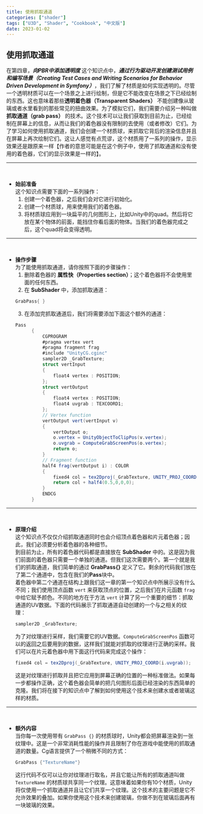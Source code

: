 ```yaml
---
title: 使用抓取通道
categories: ["shader"]
tags: ["U3D", "Shader", "Cookbook", "中文版"]
date: 2023-01-02
---
```


## 使用抓取通道   
在第四章，***向PBR中添加透明度*** 这个知识点中，***通过行为驱动开发创建测试用例和编写场景（Creating Test Cases and Writing Scenarios for Behavior Driven Development in Symfony）***，我们了解了材质是如何实现透明的。尽管一个透明材质可以在一个场景之上进行绘制，但是它不能改变在场景之下已经绘制的东西。这也意味着那些**透明着色器（Transparent Shaders）** 不能创建像从玻璃或者水里看到的那些常见的扭曲效果。为了模拟它们，我们需要介绍另一种叫做**抓取通道（grab pass）** 的技术。这个技术可以让我们获取到目前为止，已经绘制在屏幕上的信息，从而让我们的着色器没有限制的去使用（或者修改）它们。为了学习如何使用抓取通道，我们会创建一个材质球，来抓取它背后的渲染信息并且在屏幕上再次绘制它们。这让人感觉有点荒谬，这个材质用了一系列的操作，显示效果还是跟原来一样【作者的意思可能是在这个例子中，使用了抓取通道和没有使用的着色器，它们的显示效果是一样的】。   

***   
<br>

- **始前准备**   
  这个知识点需要下面的一系列操作：   
  1. 创建一个着色器，之后我们会对它进行初始化。
  2. 创建一个材质球，用来使用我们的着色器。
  3. 将材质球应用到一块扁平的几何图形上，比如Unity中的quad。然后将它放在某个物体的前面，能挡住你看后面的物体。当我们的着色器完成之后，这个quad将会变得透明。   

*** 
<br>

- **操作步骤**   
  为了能使用抓取通道，请你按照下面的步骤操作：   
  1. 删除着色器的 **属性快（Properties section）**；这个着色器将不会使用里面的任何东西。
  2. 在 **SubShader** 中，添加抓取通道：
  ``` c#
  GrabPass{ }
  ```
  3. 在添加完抓取通道后，我们将需要添加下面这个额外的通道：
  ``` c#
  Pass
		{
			CGPROGRAM
			#pragma vertex vert
			#pragma fragment frag
			#include "UnityCG.cginc"
			sampler2D _GrabTexture;
			struct vertInput 
			{
				float4 vertex : POSITION;
			};
			struct vertOutput 
			{
				float4 vertex : POSITION;
				float4 uvgrab : TEXCOORD1;
			};
			// Vertex function
			vertOutput vert(vertInput v) 
			{
				vertOutput o;
				o.vertex = UnityObjectToClipPos(v.vertex);
				o.uvgrab = ComputeGrabScreenPos(o.vertex);
				return o;
			}
			// Fragment function
			half4 frag(vertOutput i) : COLOR 
			{
				fixed4 col = tex2Dproj(_GrabTexture, UNITY_PROJ_COORD(i.uvgrab));
				return col + half4(0.5,0,0,0);
			}
			ENDCG
		}
  ```   

*** 
<br>

- **原理介绍**   
  这个知识点不仅仅介绍抓取通道同时也会介绍顶点着色器和片元着色器；因此，我们必须要分析着色器的各种细节。   
  到目前为止，所有的着色器代码都是直接放在 **SubShader** 中的。这是因为我们前面的着色器只需要一个单独的通道。但我们这次需要两个。第一个就是我们的抓取通道，我们简单的通过 **GrabPass{}** 定义了它。剩余的代码我们放在了第二个通道中，包含在我们的**Pass**块中。   
  着色器中第二个通道在结构上跟我们这一章的第一个知识点中所展示没有什么不同；我们使用顶点函数 `vert` 来获取顶点的位置，之后我们在片元函数 `frag` 中给它赋予颜色。不同的地方在于方法 `vert` 计算了另一个重要的细节：抓取通道的UV数据。下面的代码展示了抓取通道自动创建的一个与之相关的纹理：   
  ``` c#
  sampler2D _GrabTexture;
  ```   
  为了对纹理进行采样，我们需要它的UV数据。`ComputeGrabScreenPos` 函数可以的返回之后要用到的数据，这样我们就能对抓取的纹理进行正确的采样。我们可以在片元着色器中用下面这行代码来完成这个操作：   
  ``` c#
  fixed4 col = tex2Dproj(_GrabTexture, UNITY_PROJ_COORD(i.uvgrab));
  ```   
  这是对纹理进行抓取并且把它应用到屏幕正确的位置的一种标准做法。如果每一步都操作正确，这个着色器会简单的把几何图形后面已经渲染的东西简单的克隆。我们将在接下的知识点中了解到如何使用这个技术来创建水或者玻璃这样的材质。   

***
<br>

- **额外内容**   
  当你每一次使用带有 `GrabPass {}` 的材质球时，Unity都会把屏幕渲染到一张纹理中。这是一个非常消耗性能的操作并且限制了你在游戏中能使用的抓取通道的数量。Cg语言提供了一个稍微不同的方式：   
  ``` c#
  GrabPass {"TextureName"}
  ```   
  这行代码不仅可以让你对纹理进行取名，并且它能让所有的抓取通道叫做 `TextureName` 的材质球共享同一个纹理。这意味着如果你有10个材质，Unity将仅使用一个抓取通道并且让它们共享一个纹理。这个技术的主要问题是它不允许效果的叠加。如果你使用这个技术来创建玻璃，你做不到在玻璃后面再有一块玻璃的效果。
